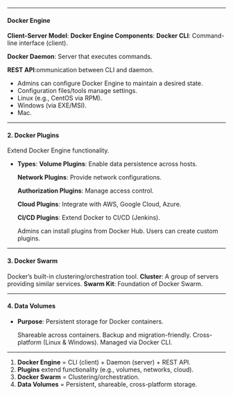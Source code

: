 
---

#### **Docker Engine**
**Client-Server Model**:
 **Docker Engine Components**:
  **Docker CLI**: Command-line interface (client).
  
  **Docker Daemon**: Server that executes commands.
  
  **REST API**:ommunication between CLI and daemon.

  - Admins can configure Docker Engine to maintain a desired state.
  - Configuration files/tools manage settings.
  - Linux (e.g., CentOS via RPM).
  - Windows (via EXE/MSI).
  - Mac.

---

#### **2. Docker Plugins**
Extend Docker Engine functionality.
- **Types**:
  **Volume Plugins**: Enable data persistence across hosts.
  
  **Network Plugins**: Provide network configurations.
  
  **Authorization Plugins**: Manage access control.
  
  **Cloud Plugins**: Integrate with AWS, Google Cloud, Azure.
  
  **CI/CD Plugins**: Extend Docker to CI/CD (Jenkins).
  

   Admins can install plugins from Docker Hub.
  Users can create custom plugins.

---

#### **3. Docker Swarm**
 Docker’s built-in clustering/orchestration tool.
**Cluster**: A group of servers providing similar services.
**Swarm Kit**: Foundation of Docker Swarm.

---

#### **4. Data Volumes**
- **Purpose**: Persistent storage for Docker containers.

  Shareable across containers.
  Backup and migration-friendly.
  Cross-platform (Linux & Windows).
Managed via Docker CLI.

---


1. **Docker Engine** = CLI (client) + Daemon (server) + REST API.
2. **Plugins** extend functionality (e.g., volumes, networks, cloud).
3. **Docker Swarm** = Clustering/orchestration.
4. **Data Volumes** = Persistent, shareable, cross-platform storage.
